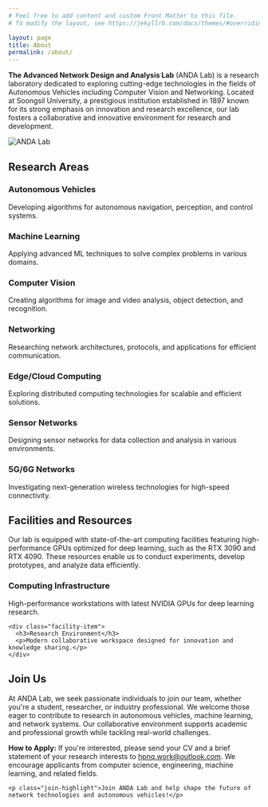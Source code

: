 ```yaml
---
# Feel free to add content and custom Front Matter to this file.
# To modify the layout, see https://jekyllrb.com/docs/themes/#overriding-theme-defaults

layout: page
title: About
permalink: /about/
---
```

<div class="about-intro">
  <p class="lead"><strong>The Advanced Network Design and Analysis Lab</strong> (ANDA Lab) is a research laboratory dedicated to exploring cutting-edge technologies in the fields of Autonomous Vehicles including Computer Vision and Networking. Located at Soongsil University, a prestigious institution established in 1897 known for its strong emphasis on innovation and research excellence, our lab fosters a collaborative and innovative environment for research and development.</p>
  
  <div class="about-image">
    <img src="/site/images/lab.jpg" alt="ANDA Lab" />
  </div>
</div>


<h2>Research Areas</h2>

<div class="research-grid">
  <div class="research-item">
    <h3>Autonomous Vehicles</h3>
    <p>Developing algorithms for autonomous navigation, perception, and control systems.</p>
  </div>
  
  <div class="research-item">
    <h3>Machine Learning</h3>
    <p>Applying advanced ML techniques to solve complex problems in various domains.</p>
  </div>
  
  <div class="research-item">
    <h3>Computer Vision</h3>
    <p>Creating algorithms for image and video analysis, object detection, and recognition.</p>
  </div>
  
  <div class="research-item">
    <h3>Networking</h3>
    <p>Researching network architectures, protocols, and applications for efficient communication.</p>
  </div>
  
  <div class="research-item">
    <h3>Edge/Cloud Computing</h3>
    <p>Exploring distributed computing technologies for scalable and efficient solutions.</p>
  </div>
  
  <div class="research-item">
    <h3>Sensor Networks</h3>
    <p>Designing sensor networks for data collection and analysis in various environments.</p>
  </div>
  
  <div class="research-item">
    <h3>5G/6G Networks</h3>
    <p>Investigating next-generation wireless technologies for high-speed connectivity.</p>
  </div>
</div>

<h2>Facilities and Resources</h2>

<div class="facilities-section">
  <p>Our lab is equipped with state-of-the-art computing facilities featuring high-performance GPUs optimized for deep learning, such as the RTX 3090 and RTX 4090. These resources enable us to conduct experiments, develop prototypes, and analyze data efficiently.</p>
  
  <div class="facilities-grid">
    <div class="facility-item">
      <h3>Computing Infrastructure</h3>
      <p>High-performance workstations with latest NVIDIA GPUs for deep learning research.</p>
    </div>
    
    <div class="facility-item">
      <h3>Research Environment</h3>
      <p>Modern collaborative workspace designed for innovation and knowledge sharing.</p>
    </div>
  </div>
</div>

<h2>Join Us</h2>

<div class="join-section">
  <p>At ANDA Lab, we seek passionate individuals to join our team, whether you're a student, researcher, or industry professional. We welcome those eager to contribute to research in autonomous vehicles, machine learning, and network systems. Our collaborative environment supports academic and professional growth while tackling real-world challenges.</p>
  
  <div class="join-cta">
    <p><strong>How to Apply:</strong> If you're interested, please send your CV and a brief statement of your research interests to <a href="mailto:hpnq.work@outlook.com">hpnq.work@outlook.com</a>. We encourage applicants from computer science, engineering, machine learning, and related fields.</p>
    
    <p class="join-highlight">Join ANDA Lab and help shape the future of network technologies and autonomous vehicles!</p>
  </div>
</div>
